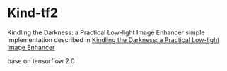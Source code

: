 # Kind-tf2
Kindling the Darkness: a Practical Low-light Image Enhancer
simple implementation described in 
[Kindling the Darkness: a Practical Low-light Image Enhancer](https://arxiv.org/abs/1905.04161)

base on tensorflow 2.0

